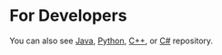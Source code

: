 For Developers
============
You can also see [Java](https://github.com/starlangsoftware/Math), [Python](https://github.com/starlangsoftware/Math-Py), [C++](https://github.com/starlangsoftware/Math-CPP), or [C#](https://github.com/starlangsoftware/Math-CS) repository.
